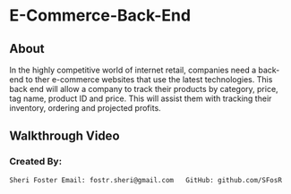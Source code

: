 # E-Commerce-Back-End
## About
In the highly competitive world of internet retail, companies need a back-end to ther e-commerce websites that use the latest technologies. This back end will allow a company to track their products by category, price, tag name, product ID and price. This will assist them with tracking their inventory, ordering and projected profits. 

## Walkthrough Video

### Created By:
    Sheri Foster Email: fostr.sheri@gmail.com   GitHub: github.com/SFosR
